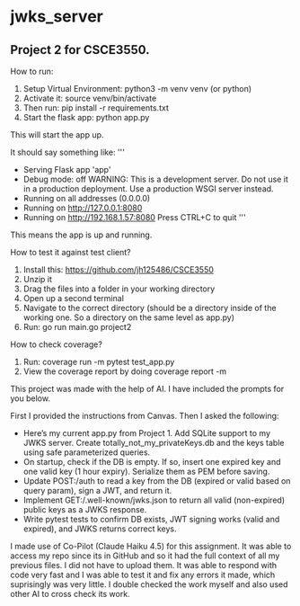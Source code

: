 # jwks_server

## Project 2 for CSCE3550. 

How to run:

1. Setup Virtual Environment: python3 -m venv venv (or python)
2. Activate it: source venv/bin/activate
3. Then run: pip install -r requirements.txt
4. Start the flask app: python app.py

This will start the app up. 

It should say something like:
'''
 * Serving Flask app 'app'
 * Debug mode: off
WARNING: This is a development server. Do not use it in a production deployment. Use a production WSGI server instead.
 * Running on all addresses (0.0.0.0)
 * Running on http://127.0.0.1:8080
 * Running on http://192.168.1.57:8080
Press CTRL+C to quit
'''

This means the app is up and running.

How to test it against test client?
1. Install this: https://github.com/jh125486/CSCE3550
2. Unzip it
3. Drag the files into a folder in your working directory
4. Open up a second terminal
5. Navigate to the correct directory (should be a directory inside of the working one. So a directory on the same level as app.py)
6. Run: go run main.go project2


How to check coverage?
1. Run: coverage run -m pytest test_app.py
2. View the coverage report by doing coverage report -m


This project was made with the help of AI. I have included the prompts for you below.

First I provided the instructions from Canvas. Then I asked the following:
- Here’s my current app.py from Project 1. Add SQLite support to my JWKS server. Create totally_not_my_privateKeys.db and the keys table using safe parameterized queries.
- On startup, check if the DB is empty. If so, insert one expired key and one valid key (1 hour expiry). Serialize them as PEM before saving.
- Update POST:/auth to read a key from the DB (expired or valid based on query param), sign a JWT, and return it.
- Implement GET:/.well-known/jwks.json to return all valid (non-expired) public keys as a JWKS response.
- Write pytest tests to confirm DB exists, JWT signing works (valid and expired), and JWKS returns correct keys.

I made use of Co-Pilot (Claude Haiku 4.5) for this assignment. It was able to access my repo since its in GitHub and so it had the full context of all my previous files. I did not have to upload them. It was able to respond with code very fast and I was able to test it and fix any errors it made, which suprisingly was very little. I double checked the work myself and also used other AI to cross check its work. 